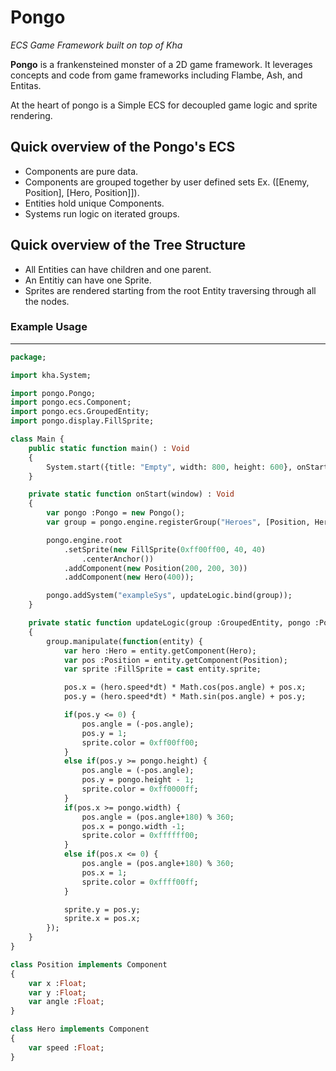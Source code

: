 # Pongo  
_ECS Game Framework built on top of Kha_

**Pongo** is a frankensteined monster of a 2D game framework. It leverages concepts and code from game frameworks including Flambe, Ash, and Entitas. 

At the heart of pongo is a Simple ECS for decoupled game logic and sprite rendering.

## Quick overview of the Pongo's ECS
- Components are pure data.
- Components are grouped together by user defined sets Ex. ([Enemy, Position], [Hero, Position]]).
- Entities hold unique Components.
- Systems run logic on iterated groups.

## Quick overview of the Tree Structure
- All Entities can have children and one parent.
- An Entitiy can have one Sprite.
- Sprites are rendered starting from the root Entity traversing through all the nodes.


### Example Usage
---
```haxe
package;

import kha.System;

import pongo.Pongo;
import pongo.ecs.Component;
import pongo.ecs.GroupedEntity;
import pongo.display.FillSprite;

class Main {
    public static function main() : Void
    {
        System.start({title: "Empty", width: 800, height: 600}, onStart);
    }

    private static function onStart(window) : Void
    {
        var pongo :Pongo = new Pongo();
        var group = pongo.engine.registerGroup("Heroes", [Position, Hero]);

        pongo.engine.root
            .setSprite(new FillSprite(0xff00ff00, 40, 40)
                .centerAnchor())
            .addComponent(new Position(200, 200, 30))
            .addComponent(new Hero(400));

        pongo.addSystem("exampleSys", updateLogic.bind(group));
    }

    private static function updateLogic(group :GroupedEntity, pongo :Pongo, dt :Float) : Void
    {
        group.manipulate(function(entity) {
            var hero :Hero = entity.getComponent(Hero);
            var pos :Position = entity.getComponent(Position);
            var sprite :FillSprite = cast entity.sprite;

            pos.x = (hero.speed*dt) * Math.cos(pos.angle) + pos.x;
            pos.y = (hero.speed*dt) * Math.sin(pos.angle) + pos.y;

            if(pos.y <= 0) {
                pos.angle = (-pos.angle);
                pos.y = 1;
                sprite.color = 0xff00ff00;
            }
            else if(pos.y >= pongo.height) {
                pos.angle = (-pos.angle);
                pos.y = pongo.height - 1;
                sprite.color = 0xff0000ff;
            }
            if(pos.x >= pongo.width) {
                pos.angle = (pos.angle+180) % 360;
                pos.x = pongo.width -1;
                sprite.color = 0xffffff00;
            }
            else if(pos.x <= 0) {
                pos.angle = (pos.angle+180) % 360;
                pos.x = 1;
                sprite.color = 0xffff00ff;
            }

            sprite.y = pos.y;
            sprite.x = pos.x;
        });
    }
}

class Position implements Component
{
    var x :Float;
    var y :Float;
    var angle :Float;
}

class Hero implements Component
{
    var speed :Float;
}
```

